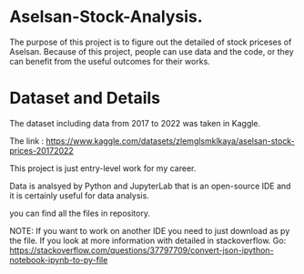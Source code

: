 # Aselsan-Stock-Analysis.

The purpose of this project is to figure out the detailed of stock priceses of Aselsan.
Because of this project, people can use data and the code, or  they can benefit from the useful outcomes for their works.

# Dataset and Details

The dataset including data from 2017 to 2022 was taken in Kaggle.

The link : https://www.kaggle.com/datasets/zlemglsmklkaya/aselsan-stock-prices-20172022

This project is just entry-level work for my career.

Data is analsyed by Python and JupyterLab that is an open-source IDE and it is certainly useful for data analysis.

you can find all the files in repository.

NOTE: If you want to work on another IDE you need to just download as py the file.
If you look at more information with detailed in stackoverflow.
Go: https://stackoverflow.com/questions/37797709/convert-json-ipython-notebook-ipynb-to-py-file


